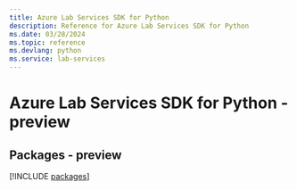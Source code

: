```yaml
---
title: Azure Lab Services SDK for Python
description: Reference for Azure Lab Services SDK for Python
ms.date: 03/28/2024
ms.topic: reference
ms.devlang: python
ms.service: lab-services
---
```

# Azure Lab Services SDK for Python - preview
## Packages - preview
[!INCLUDE [packages](lab-services-index.md)]